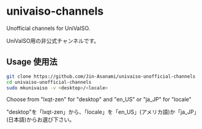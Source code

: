 # univaiso-channels
Unofficial channels for UniVaISO.

UniVaISO用の非公式チャンネルです。

## Usage 使用法
```bash
git clone https://github.com/Jin-Asanami/univaiso-unofficial-channels
cd univaiso-unofficial-channels
sudo mkunivaiso -v <desktop>/<locale>
```

Choose from "lxqt-zen" for "desktop" and "en_US" or "ja_JP" for "locale"

"desktop"を「lxqt-zen」から、「locale」を「en_US」(アメリカ語)か「ja_JP」(日本語)からお選び下さい。
